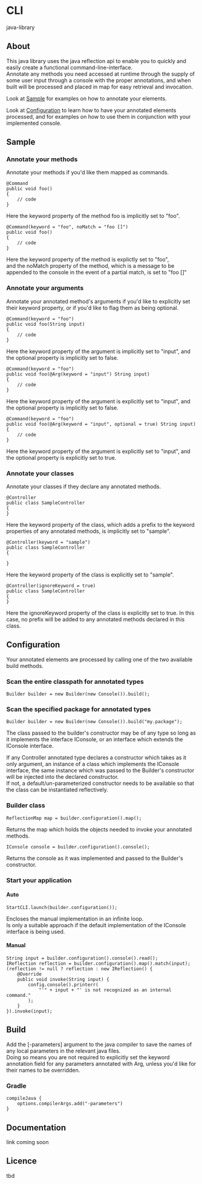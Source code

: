 # CLI
java-library
## About
This java library uses the java reflection api to enable you to quickly and easily create a functional command-line-interface.  
Annotate any methods you need accessed at runtime through the supply of some user input through a console with the proper annotations, 
and when built will be processed and placed in map for easy retrieval and invocation.   

Look at [Sample](#sample) for examples on how to annotate your elements.  

Look at [Configuration](#configuration) to learn how to have your annotated elements processed, and for examples on how to use them in conjunction with your implemented console. 

## Sample
### Annotate your methods
Annotate your methods if you'd like them mapped as commands.

    @Command
    public void foo()
    {
        // code
    }
Here the keyword property of the method foo is implicitly set to "foo".

    @Command(keyword = "foo", noMatch = "foo []")
    public void foo()
    {
        // code
    }
Here the keyword property of the method is explictly set to "foo",  
and the noMatch property of the method, which is a message to be appended to the console in the event of a partial match, is set to "foo []"
### Annotate your arguments
Annotate your annotated method's arguments if you'd like to explicitly set their keyword property, or if you'd like to flag them as being optional.  

    @Command(keyword = "foo")
    public void foo(String input)
    {
        // code
    }
Here the keyword property of the argument is implicitly set to "input", and the optional property is implicitly set to false.

    @Command(keyword = "foo")
    public void foo(@Arg(keyword = "input") String input)
    {
        // code
    }
Here the keyword property of the argument is explicitly set to "input", and the optional property is implicitly set to false.

    @Command(keyword = "foo")
    public void foo(@Arg(keyword = "input", optional = true) String input)
    {
        // code
    }
Here the keyword property of the argument is explicitly set to "input", and the optional property is explicitly set to true.
### Annotate your classes
Annotate your classes if they declare any annotated methods.

    @Controller
    public class SampleController
    {
    }
Here the keyword property of the class, which adds a prefix to the keyword properties of any annotated methods, is implicitly set to "sample".

    @Controller(keyword = "sample")
    public class SampleController
    {
    
    }
Here the keyword property of the class is explicitly set to "sample". 

    @Controller(ignoreKeyword = true)
    public class SampleController
    {
    }
Here the ignoreKeyword property of the class is explicitly set to true. In this case, no prefix will be added to any annotated methods declared in this class.
## Configuration
Your annotated elements are processed by calling one of the two available build methods.
### Scan the entire classpath for annotated types
    Builder builder = new Builder(new Console()).build();

### Scan the specified package for annotated types
    Builder builder = new Builder(new Console()).build("my.package");
    
The class passed to the builder's constructor may be of any type so long as it implements the interface IConsole, 
or an interface which extends the IConsole interface.  

If any Controller annotated type declares a constructor which takes as it only argument, an instance of a class which implements the IConsole interface, 
the same instance which was passed to the Builder's constructor will be injected into the declared constructor.  
If not, a default/un-parameterized constructor needs to be available so that the class can be instantiated reflectively.

### Builder class
    ReflectionMap map = builder.configuration().map();
Returns the map which holds the objects needed to invoke your annotated methods.  

    IConsole console = builder.configuration().console();
Returns the console as it was implemented and passed to the Builder's constructor.   

### Start your application
#### Auto  
<code>StartCLI.launch(builder.configuration());</code>  

Encloses the manual implementation in an infinite loop.  
Is only a suitable approach if the default implementation of the IConsole 
interface is being used.

#### Manual
    String input = builder.configuration().console().read();
    IReflection reflection = builder.configuration().map().match(input);
    (reflection != null ? reflection : new IReflection() {
        @Override
        public void invoke(String input) {
            config.console().printerr(
                "'" + input + "' is not recognized as an internal command."
            );
        }
    }).invoke(input);
## Build
Add the [-parameters] argument to the java compiler to 
save the names of any local parameters in the relevant 
java files.  
Doing so means you are not required to explicitly set the 
keyword annotation field for any parameters annotated with Arg, 
unless you'd like for their names to be overridden.
### Gradle 
    compileJava {
        options.compilerArgs.add("-parameters")
    }
## Documentation
link coming soon
## Licence
tbd
